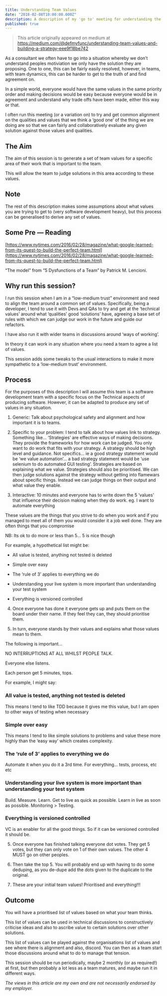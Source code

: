 ```yaml
---
title: Understanding Team Values
date: "2018-02-08T10:00:00.000Z"
description: A description of my 'go to' meeting for understanding the differing values across a team in a low trust situation
published: true
---
```

> This article originally appeared on medium at https://medium.com/@defmyfunc/understanding-team-values-and-building-a-strategy-eee9f18be742

As a consultant we often have to go into a situation whereby we don’t understand peoples motiviation we only have the solution they are proposing. One to one, this can be fairly easily resolved, however, in teams, with team dynamics, this can be harder to get to the truth of and find agreement on.

In a simple world, everyone would have the same values in the same priority order and making decisions would be easy because everyone would be in agreement and understand why trade offs have been made, either this way or that.

I often run this meeting (or a variation on) to try and get common alignment on the qualities and values that we think a ‘good one’ of the thing we are doing are so that we can fairly and collaboratively evaluate any given solution against those values and qualities.

## The Aim

The aim of this session is to generate a set of team values for a specific area of their work that is important to the team.

This will allow the team to judge solutions in this area according to these values.

## Note

The rest of this description makes some assumptions about what values you are trying to get to (very software development heavy), but this process can be generalised to derive any set of values.

## Some Pre — Reading

[https://www.nytimes.com/2016/02/28/magazine/what-google-learned-from-its-quest-to-build-the-perfect-team.html](https://www.nytimes.com/2016/02/28/magazine/what-google-learned-from-its-quest-to-build-the-perfect-team.html)

“The model” from “5 Dysfunctions of a Team” by Patrick M. Lencioni.

## Why run this session?

I run this session when I am in a “low-medium trust” environment and need to align the team around a common set of values. Specifically, being a developer, I tend to use it with Devs and QAs to try and get at the ‘technical values’ around what ‘qualities’ good ‘solutions’ have, agreeing a base set of rules with which we can judge our work in the future and guide our refactors.

I have also run it with wider teams in discussions around ‘ways of working’.

In theory it can work in any situation where you need a team to agree a list of values.

This session adds some tweaks to the usual interactions to make it more sympathetic to a ‘low-medium trust’ environment.

## Process

For the purposes of this description I will assume this team is a software development team with a specific focus on the Technical aspects of producing software. However, it can be adapted to produce any set of values in any situation.

1. Generic: Talk about psychological safety and alignment and how important it is to teams.

2. Specific to your problem: I tend to talk about how values link to strategy. Something like… ‘Strategies’ are effective ways of making decisions. They provide the frameworks for how work can be judged. You only want to do work that fits with your strategy. A strategy should be high level and guidance. Not specifics… ie a good strategy statement would be ‘we value automation’… a bad strategy statement would be ‘use selenium to do automated GUI testing’. Strategies are based on explaining what we value. Strategies should also be prioritised. We can then judge solutions against the strategy without getting into flamewars about specific things. Instead we can judge things on their output and what value they enable.

3. Interactive: 10 minutes and everyone has to write down the 5 ‘values’ that influence their decision making when they do work. eg. I want to automate everything

These values are the things that you strive to do when you work and if you managed to meet all of them you would consider it a job well done. They are often things that you compromise

NB: Its ok to do more or less than 5… 5 is nice though

For example, a hypothetical list might be:

* All value is tested, anything not tested is deleted

* Simple over easy

* The ‘rule of 3’ applies to everything we do

* Understanding your live system is more important than understanding your test system

* Everything is versioned controlled

4. Once everyone has done it everyone gets up and puts them on the board under their name. If they feel they can, they should prioritise them.

5. In turn, everyone stands by their values and explains what those values mean to them.

The following is important…

NO INTERRUPTIONS AT ALL WHILST PEOPLE TALK.

Everyone else listens.

Each person get 5 minutes, tops.

For example, I might say:

### All value is tested, anything not tested is deleted

This means I tend to like TDD because it gives me this value, but I am open to other ways of testing when necessary

### Simple over easy

This means I tend to like simple solutions to problems and value these more highly than the ‘easy way’ which creates complexity.

### The ‘rule of 3’ applies to everything we do

Automate it when you do it a 3rd time. For everything… tests, process, etc etc

### Understanding your live system is more important than understanding your test system

Build. Measure. Learn. Get to live as quick as possible. Learn in live as soon as possible. Monitoring > Testing.

### Everything is versioned controlled

VC is an enabler for all the good things. So if it can be versioned controlled it should be.

5. Once everyone has finished talking everyone dot votes. They get 5 votes, but they can only vote on 1 of their own values. The other 4 MUST go on other peoples.

6. Then take the top 5. You will probably end up with having to do some deduping, as you de-dupe add the dots given to the duplicate to the original.

7. These are your initial team values! Prioritised and everything!!!

## Outcome

You will have a prioritised list of values based on what your team thinks.

This list of values can be used in technical discussions to constructively criticise ideas and also to ascribe value to certain solutions over other solutions.

This list of values can be played against the organisations list of values and see where there is alignment and also, discord. You can then as a team start those discussions around what to do to manage that tension.

This session should be run periodically, maybe 2 monthly (or as required!) at first, but then probably a lot less as a team matures, and maybe run it in different ways.

*The views in this article are my own and are not necessarily endorsed by my employer.*

